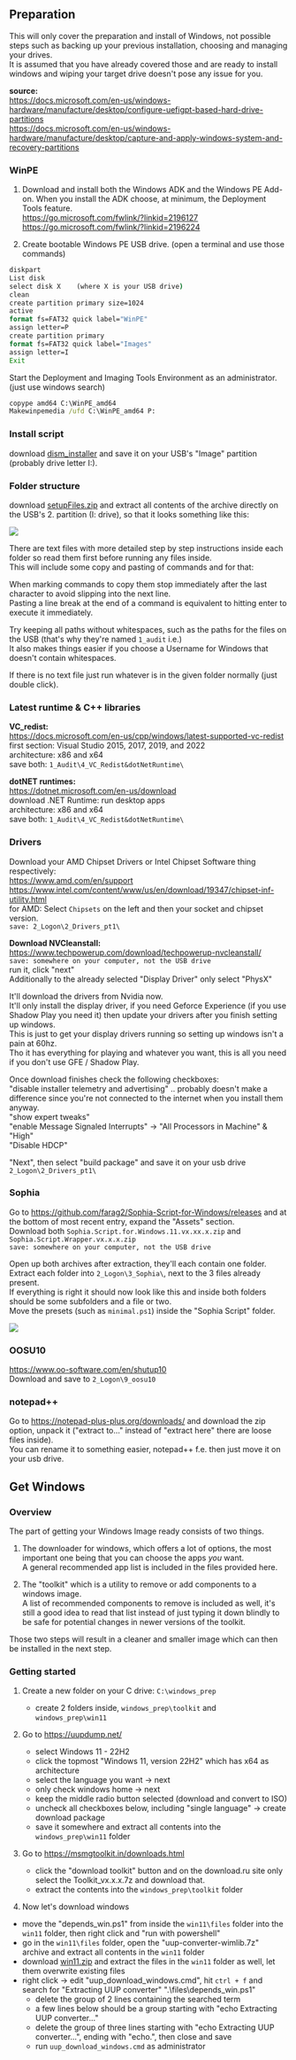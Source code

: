 ## Preparation

This will only cover the preparation and install of Windows, not possible steps such as backing up your previous installation, choosing and managing your drives.<br/>
It is assumed that you have already covered those and are ready to install windows and wiping your target drive doesn't pose any issue for you.

__source:__<br/>
https://docs.microsoft.com/en-us/windows-hardware/manufacture/desktop/configure-uefigpt-based-hard-drive-partitions<br/>
https://docs.microsoft.com/en-us/windows-hardware/manufacture/desktop/capture-and-apply-windows-system-and-recovery-partitions


### WinPE
1. Download and install both the Windows ADK and the Windows PE Add-on. When you install the ADK choose, at minimum, the Deployment Tools feature.<br/>
https://go.microsoft.com/fwlink/?linkid=2196127<br/>
https://go.microsoft.com/fwlink/?linkid=2196224

2. Create bootable Windows PE USB drive. (open a terminal and use those commands)
```cmd
diskpart
List disk
select disk X    (where X is your USB drive)
clean
create partition primary size=1024
active
format fs=FAT32 quick label="WinPE"
assign letter=P
create partition primary
format fs=FAT32 quick label="Images"
assign letter=I  
Exit
```
Start the Deployment and Imaging Tools Environment as an administrator. (just use windows search)
```cmd
copype amd64 C:\WinPE_amd64
Makewinpemedia /ufd C:\WinPE_amd64 P:
```


### Install script
download [dism_installer](https://raw.githubusercontent.com/cozykitten/effective-umbrella/main/dism_installer.bat) and save it on your USB's "Image" partition (probably drive letter I:).


### Folder structure
download [setupFiles.zip](https://cdn.discordapp.com/attachments/990019603780497448/1036781307818147890/setupFiles.zip) and extract all contents of the archive directly on the USB's 2. partition (I: drive), so that it looks something like this:

![](https://cdn.discordapp.com/attachments/1022177084396806154/1022185130309197854/unknown.png)

There are text files with more detailed step by step instructions inside each folder so read them first before running any files inside.<br/>
This will include some copy and pasting of commands and for that:

When marking commands to copy them stop immediately after the last character to avoid slipping into the next line.<br/>
Pasting a line break at the end of a command is equivalent to hitting enter to execute it immediately.

Try keeping all paths without whitespaces, such as the paths for the files on the USB (that's why they're named ``1_audit`` i.e.)<br/>
It also makes things easier if you choose a Username for Windows that doesn't contain whitespaces.

If there is no text file just run whatever is in the given folder normally (just double click).


### Latest runtime & C++ libraries
**VC_redist:**<br/>
https://docs.microsoft.com/en-us/cpp/windows/latest-supported-vc-redist<br/>
first section: Visual Studio 2015, 2017, 2019, and 2022 <br/>
architecture: x86 and x64<br/>
save both: ``1_Audit\4_VC_Redist&dotNetRuntime\``

**dotNET runtimes:**<br/>
https://dotnet.microsoft.com/en-us/download<br/>
download .NET Runtime: run desktop apps<br/>
architecture: x86 and x64<br/>
save both: ``1_Audit\4_VC_Redist&dotNetRuntime\``


### Drivers
Download your AMD Chipset Drivers or Intel Chipset Software thing respectively:<br/>
https://www.amd.com/en/support<br/>
https://www.intel.com/content/www/us/en/download/19347/chipset-inf-utility.html<br/>
for AMD: Select ``Chipsets`` on the left and then your socket and chipset version.<br/>
``save: 2_Logon\2_Drivers_pt1\``

**Download NVCleanstall:**<br/>
https://www.techpowerup.com/download/techpowerup-nvcleanstall/<br/>
``save: somewhere on your computer, not the USB drive``<br/>
run it, click "next"<br/>
Additionally to the already selected "Display Driver" only select "PhysX"

It'll download the drivers from Nvidia now.<br/>
It'll only install the display driver, if you need Geforce Experience (if you use Shadow Play you need it) then update your drivers after you finish setting up windows.<br/>
This is just to get your display drivers running so setting up windows isn't a pain at 60hz.<br/>
Tho it has everything for playing and whatever you want, this is all you need if you don't use GFE / Shadow Play.

Once download finishes check the following checkboxes:<br/>
"disable installer telemetry and advertising" .. probably doesn't make a difference since you're not connected to the internet when you install them anyway.<br/>
"show expert tweaks"<br/>
"enable Message Signaled Interrupts" -> "All Processors in Machine" & "High"<br/>
"Disable HDCP"<br/>

"Next", then select "build package" and save it on your usb drive ``2_Logon\2_Drivers_pt1\``


### Sophia
Go to https://github.com/farag2/Sophia-Script-for-Windows/releases and at the bottom of most recent entry, expand the "Assets" section.<br/>
Download both ``Sophia.Script.for.Windows.11.vx.xx.x.zip`` and ``Sophia.Script.Wrapper.vx.x.x.zip ``<br/>
``save: somewhere on your computer, not the USB drive``

Open up both archives after extraction, they'll each contain one folder.<br/>
Extract each folder into ``2_Logon\3_Sophia\``, next to the 3 files already present.<br/>
If everything is right it should now look like this and inside both folders should be some subfolders and a file or two.<br/>
Move the presets (such as ``minimal.ps1``) inside the "Sophia Script" folder.

![](https://cdn.discordapp.com/attachments/1022177084396806154/1022196377482166272/unknown.png)


### OOSU10
https://www.oo-software.com/en/shutup10<br/>
Download and save to ``2_Logon\9_oosu10``

### notepad++
Go to https://notepad-plus-plus.org/downloads/ and download the zip option, unpack it ("extract to..." instead of "extract here" there are loose files inside).<br/>
You can rename it to something easier, notepad++ f.e. then just move it on your usb drive.


## Get Windows

### Overview
The part of getting your Windows Image ready consists of two things.

1. The downloader for windows, which offers a lot of options, the most important one being that you can choose the apps *you* want.<br/>
A general recommended app list is included in the files provided here.

2. The "toolkit" which is a utility to remove or add components to a windows image.<br/>
A list of recommended components to remove is included as well, it's still a good idea to read that list instead of just typing it down blindly to be safe for potential changes in newer versions of the toolkit.

Those two steps will result in a cleaner and smaller image which can then be installed in the next step.


### Getting started
1. Create a new folder on your C drive:  ``C:\windows_prep``
    - create 2 folders inside, ``windows_prep\toolkit`` and ``windows_prep\win11``

2. Go to https://uupdump.net/
    - select Windows 11 - 22H2
    - click the topmost "Windows 11, version 22H2" which has x64 as architecture
    - select the language you want -> next
    - only check windows home -> next 
    - keep the middle radio button selected (download and convert to ISO)
    - uncheck all checkboxes below, including "single language" -> create download package
    - save it somewhere and extract all contents into the ``windows_prep\win11`` folder

3. Go to https://msmgtoolkit.in/downloads.html
    - click the "download toolkit" button and on the download.ru site only select the Toolkit_vx.x.x.7z and download that.
    - extract the contents into the ``windows_prep\toolkit`` folder

4. Now let's download windows
 - move the "depends_win.ps1" from inside the ``win11\files`` folder into the ``win11`` folder, then right click and "run with powershell"
 - go in the ``win11\files`` folder, open  the "uup-converter-wimlib.7z" archive and extract all contents in the ``win11`` folder
 - download [win11.zip](https://github.com/cozykitten/effective-umbrella/raw/main/win11.zip) and extract the files in the ``win11`` folder as well, let them overwrite existing files
 - right click -> edit "uup_download_windows.cmd", hit ``ctrl + f`` and search for "Extracting UUP converter" ".\files\depends_win.ps1"
    - delete the group of 2 lines containing the searched term
    - a few lines below should be a group starting with "echo Extracting UUP converter..."
    - delete the group of three lines starting with "echo Extracting UUP converter...", ending with "echo.", then close and save
    - run ``uup_download_windows.cmd`` as administrator



